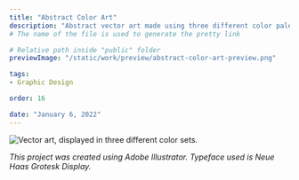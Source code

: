 ```yaml
---
title: "Abstract Color Art"
description: "Abstract vector art made using three different color palettes."
# The name of the file is used to generate the pretty link

# Relative path inside "public" folder
previewImage: "/static/work/preview/abstract-color-art-preview.png"

tags:
- Graphic Design

order: 16

date: "January 6, 2022"
---
```


![Vector art, displayed in three different color sets.](/static/work/abstract-color-art/Chen_Brendan_Color_2.png)

*This project was created using Adobe Illustrator. Typeface used is Neue Haas Grotesk Display.*